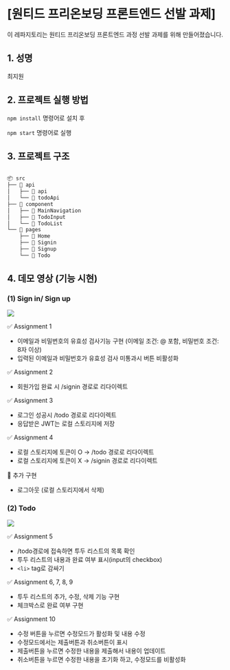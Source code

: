 # [원티드 프리온보딩 프론트엔드 선발 과제]

이 레파지토리는 원티드 프리온보딩 프론트엔드 과정 선발 과제를 위해 만들어졌습니다.

## 1. 성명

최지원

## 2. 프로젝트 실행 방법

`npm install` 명령어로 설치 후

`npm start` 명령어로 실행

## 3. 프로젝트 구조

```bash

📦 src
├── 📂 api
│   ├── 📄 api
│   └── 📄 todoApi
├── 📂 component
│   ├── 📄 MainNavigation
│   ├── 📄 TodoInput
│   └── 📄 TodoList
└── 📂 pages
    ├── 📄 Home
    ├── 📄 Signin
    ├── 📄 Signup
    └── 📄 Todo

```

## 4. 데모 영상 (기능 시현)

### (1) Sign in/ Sign up

<img src="https://github.com/mieum12/wanted-pre-onboarding-frontend/assets/119471104/006dc378-3afb-480d-a1e0-b90ba04a1a22">

✅ Assignment 1

- 이메일과 비밀번호의 유효성 검사기능 구현 (이메일 조건: @ 포함, 비밀번호 조건: 8자 이상)
- 입력된 이메일과 비밀번호가 유효성 검사 미통과시 버튼 비활성화

✅ Assignment 2

- 회원가입 완료 시 /signin 경로로 리다이렉트

✅ Assignment 3

- 로그인 성공시 /todo 경로로 리다이렉트
- 응답받은 JWT는 로컬 스토리지에 저장

✅ Assignment 4

- 로컬 스토리지에 토큰이 O -> /todo 경로로 리다이렉트
- 로컬 스토리지에 토큰이 X -> /signin 경로로 리다이렉트

🌟 추가 구현

- 로그아웃 (로컬 스토리지에서 삭제)

### (2) Todo

<img src="https://github.com/mieum12/wanted-pre-onboarding-frontend/assets/119471104/ade54022-db86-4916-8679-9e56e1325fd7">

✅ Assignment 5

- /todo경로에 접속하면 투두 리스트의 목록 확인
- 투두 리스트의 내용과 완료 여부 표시(input의 checkbox)
- `<li>` tag로 감싸기

✅ Assignment 6, 7, 8, 9

- 투두 리스트의 추가, 수정, 삭제 기능 구현
- 체크박스로 완료 여부 구현

✅ Assignment 10

- 수정 버튼을 누르면 수정모드가 활성화 및 내용 수정
- 수정모드에서는 제출버튼과 취소버튼이 표시
- 제출버튼을 누르면 수정한 내용을 제출해서 내용이 업데이트
- 취소버튼을 누르면 수정한 내용을 초기화 하고, 수정모드를 비활성화
